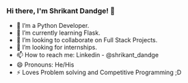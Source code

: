 ### Hi there, I'm Shrikant Dandge! 👋

- 🔭 I’m a Python Developer.
- 🌱 I’m currently learning Flask.
- 👯 I’m looking to collaborate on Full Stack Projects.
- 🤔 I’m looking for internships.
- 📫 How to reach me: Linkedin - @shrikant_dandge
- 😄 Pronouns: He/His
- ⚡ Loves Problem solving and Competitive Programming ;D
